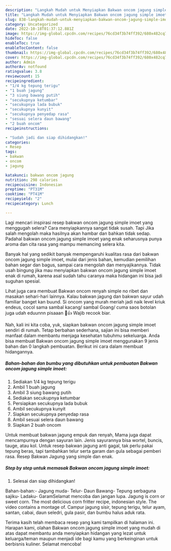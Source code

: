 ```yaml
---
description: "Langkah Mudah untuk Menyiapkan Bakwan oncom jagung simple imoetAnti Ribet"
title: "Langkah Mudah untuk Menyiapkan Bakwan oncom jagung simple imoetAnti Ribet"
slug: 838-langkah-mudah-untuk-menyiapkan-bakwan-oncom-jagung-simple-imoetanti-ribet
category: Uncategorized
date: 2022-10-18T01:37:12.881Z
image: https://img-global.cpcdn.com/recipes/76cd34f3b74ff392/680x482cq70/bakwan-oncom-jagung-simple-imoet-foto-resep-utama.jpg
hideToc: false
enableToc: true
enableTocContent: false
thumbnail: https://img-global.cpcdn.com/recipes/76cd34f3b74ff392/680x482cq70/bakwan-oncom-jagung-simple-imoet-foto-resep-utama.jpg
cover: https://img-global.cpcdn.com/recipes/76cd34f3b74ff392/680x482cq70/bakwan-oncom-jagung-simple-imoet-foto-resep-utama.jpg
author: Admin
authorAv: notfound
ratingvalue: 3.8
reviewcount: 15
recipeingredient:
- "1/4 kg tepung terigu"
- "1 buah jagung"
- "3 siung bawang putih"
- "secukupnya ketumbar"
- "secukupnya lada bubuk"
- "secukupnya kunyit"
- "secukupnya penyedap rasa"
- "sesuai selera daun bawang"
- "2 buah oncom"
recipeinstructions:

- "Sudah jadi dan siap dihidangkan!"
categories:
- Resep
tags:
- bakwan
- oncom
- jagung

katakunci: bakwan oncom jagung 
nutrition: 298 calories
recipecuisine: Indonesian
preptime: "PT31M"
cooktime: "PT41M"
recipeyield: "2"
recipecategory: Lunch

---
```



Lagi mencari inspirasi resep bakwan oncom jagung simple imoet yang menggugah selera? Cara menyiapkannya sangat tidak susah. Tapi Jika salah mengolah maka hasilnya akan hambar dan bahkan tidak sedap. Padahal bakwan oncom jagung simple imoet yang enak seharusnya punya aroma dan cita rasa yang mampu memancing selera kita.


Banyak hal yang sedikit banyak mempengaruhi kualitas rasa dari bakwan oncom jagung simple imoet, mulai dari jenis bahan, kemudian pemilihan bahan segar dan bagus, sampai cara mengolah dan menyajikannya. Tidak usah bingung jika mau menyiapkan bakwan oncom jagung simple imoet enak di rumah, karena asal sudah tahu caranya maka hidangan ini bisa jadi suguhan spesial.

Lihat juga cara membuat Bakwan oncom renyah simple no ribet dan masakan sehari-hari lainnya. Kalau bakwan jagung dan bakwan sayur udah familiar banget kan buund. Si oncom yang murah meriah jadi naik level kriuk endeus, cocol sama sambal kacang/ sambal Goang/ cuma saos botolan juga udah eduunnn pisaaan 🤩👍 Wajib recook biar.


Nah, kali ini kita coba, yuk, siapkan bakwan oncom jagung simple imoet sendiri di rumah. Tetap berbahan sederhana, sajian ini bisa memberi manfaat dalam membantu menjaga kesehatan tubuhmu sekeluarga. Anda bisa membuat Bakwan oncom jagung simple imoet menggunakan 9 jenis bahan dan 0 langkah pembuatan. Berikut ini cara dalam membuat hidangannya.

<!--inarticleads1-->

##### Bahan-bahan dan bumbu yang dibutuhkan untuk pembuatan Bakwan oncom jagung simple imoet:

1. Sediakan 1/4 kg tepung terigu
1. Ambil 1 buah jagung
1. Ambil 3 siung bawang putih
1. Sediakan secukupnya ketumbar
1. Persiapkan secukupnya lada bubuk
1. Ambil secukupnya kunyit
1. Siapkan secukupnya penyedap rasa
1. Ambil sesuai selera daun bawang
1. Siapkan 2 buah oncom


Untuk membuat bakwan jagung empuk dan renyah, Mama juga dapat mencampurnya dengan sayuran lain. Jenis sayurannya bisa wortel, buncis, tauge, atau kol. Untuk resep bakwan jagung anti gagal, tak perlu pakai tepung beras, tapi tambahkan telur serta garam dan gula sebagai pemberi rasa. Resep Bakwan Jagung yang simple dan enak. 

<!--inarticleads2-->

##### Step by step untuk memasak Bakwan oncom jagung simple imoet:


1. Selesai dan siap dihidangkan!

Bahan-bahan:- Jagung muda- Telur- Daun Bawang- Tepung serbaguna sajiku- Ladaku- GaramSelamat mencoba dan jangan lupa. Jagung is corn or sweet corn. The most delicious corn fritter recipe, indonesian style. The video contains a montage of. Campur jagung sisir, tepung terigu, telur ayam, santan, cabai, daun seledri, gula pasir, dan bumbu halus aduk rata. 

Terima kasih telah membaca resep yang kami tampilkan di halaman ini. Harapan kami, olahan Bakwan oncom jagung simple imoet yang mudah di atas dapat membantu anda menyiapkan hidangan yang lezat untuk keluarga/teman maupun menjadi ide bagi kamu yang berkeinginan untuk berbisnis kuliner. Selamat mencoba!
